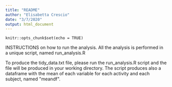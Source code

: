 ```yaml
---
title: "README"
author: "Elisabetta Crescio"
date: "3/7/2020"
output: html_document
---
```


```{r setup, include=FALSE}
knitr::opts_chunk$set(echo = TRUE)
```

INSTRUCTIONS on how to run the analysis.
All the analysis is performed in a unique script, named run_analysis.R

To produce the tidy_data.txt file, please run the run_analysis.R script and the file will be produced
in your working directory. 
The script produces also a dataframe with the mean of each variable for each activity and each subject, named "meandf".